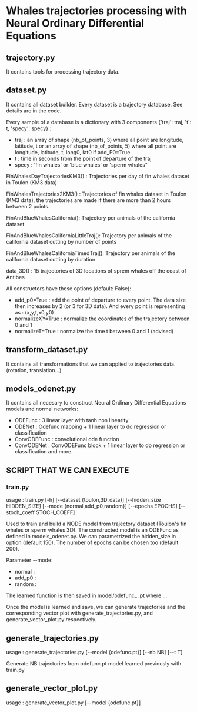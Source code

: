 # Whales trajectories processing with Neural Ordinary Differential Equations

## trajectory.py 

It contains tools for processing trajectory data.

## dataset.py

It contains all dataset builder. Every dataset is a trajectory database. See details are in the code.

Every sample of a database is a dictionary with 3 components {'traj': traj, 't': t, 'specy': specy} :
- traj : an array of shape (nb_of_points, 3) where all point are longitude, latitude, t
    or an array of shape (nb_of_points, 5) where all point are longitude, latitude, t, long0, lat0 if add_P0=True
- t : time in seconds from the point of departure of the traj
- specy : 'fin whales' or 'blue whales' or 'sperm whales"


FinWhalesDayTrajectoriesKM3() : Trajectories per day of fin whales dataset in Toulon (KM3 data)

FinWhalesTrajectories2KM3() : Trajectories of fin whales dataset in Toulon (KM3 data), the trajectories are made if there are more than 2 hours between 2 points.

FinAndBlueWhalesCalifornia(): Trajectory per animals of the california dataset

FinAndBlueWhalesCaliforniaLittleTraj(): Trajectory per animals of the california dataset cutting by number of points

FinAndBlueWhalesCaliforniaTimedTraj(): Trajectory per animals of the california dataset cutting by duration

data_3D() : 15 trajectories of 3D locations of sprem whales off the coast of Antibes 

All constructors have these options (default: False): 
- add_p0=True : add the point of departure to every point. The data size then increases by 2 (or 3 for 3D data). And every point is representing as : (x,y,t,x0,y0)
- normalizeXY=True : normalize the coordinates of the trajectory between 0 and 1
- normalizeT=True : normalize the time t between 0 and 1 (advised)



## transform_dataset.py

It contains all transformations that we can applied to trajectories data. (rotation, translation...)

## models_odenet.py

It contains all necesary to construct Neural Ordinary Differential Equations models and normal networks:
- ODEFunc : 3 linear layer with tanh non linearity
- ODENet : Odefunc mapping + 1 linear layer to do regression or classification
- ConvODEFunc : convolutional ode function
- ConvODENet : ConvODEFunc block + 1 linear layer to do regression or classification
and more.

## SCRIPT THAT WE CAN EXECUTE

### train.py 
usage : train.py [-h] [--dataset {toulon,3D_data}] [--hidden_size HIDDEN_SIZE] [--mode {normal,add_p0,random}] [--epochs EPOCHS] [--stoch_coeff STOCH_COEFF]

Used to train and build a NODE model from trajectory dataset (Toulon's fin whales or sperm whales 3D). The constructed model is an ODEFunc as defined in models_odenet.py. We can parametrized the hidden_size in option (default 150). The number of epochs can be chosen too (default 200). 

Parameter --mode:
- normal :
- add_p0 :
- random :

The learned function is then saved in model/odefunc_ .pt where ... 

Once the model is learned and save, we can generate trajectories and the corresponding vector plot with generate_trajectories.py, and generate_vector_plot.py respectively.

## generate_trajectories.py
usage : generate_trajectories.py [--model {odefunc.pt}] [--nb NB] [--t T]

Generate NB trajectories from odefunc.pt model learned previously with train.py

## generate_vector_plot.py
usage : generate_vector_plot.py [--model {odefunc.pt}]

